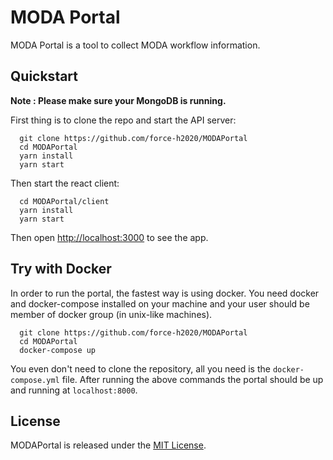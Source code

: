 # MODA Portal

MODA Portal is a tool to collect MODA workflow information.

## Quickstart
**Note : Please make sure your MongoDB is running.**

First thing is to clone the repo and start the API server:

```
  git clone https://github.com/force-h2020/MODAPortal
  cd MODAPortal
  yarn install
  yarn start
```

Then start the react client:

```
  cd MODAPortal/client
  yarn install
  yarn start
```

Then open [http://localhost:3000](http://localhost:3000) to see the app.


## Try with Docker
In order to run the portal, the fastest way is using docker. You need docker and docker-compose installed on your machine and your user should be member of docker group (in unix-like machines).
```
  git clone https://github.com/force-h2020/MODAPortal
  cd MODAPortal
  docker-compose up
```
You even don't need to clone the repository, all you need is the `docker-compose.yml` file. After running the above commands the portal should be up and running at `localhost:8000`.

## License
MODAPortal is released under the [MIT License](http://www.opensource.org/licenses/MIT).
